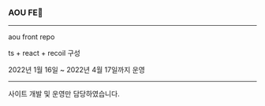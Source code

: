 ### AOU FE

---

aou front repo

ts + react + recoil 구성

2022년 1월 16일 ~ 2022년 4월 17일까지 운영

---

사이트 개발 및 운영만 담당하였습니다.
